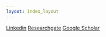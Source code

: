 ```yaml
---
layout: index_layout
---
```


[Linkedin](https://www.linkedin.com/in/marko-sprem-63247783/)
[Researchgate](https://www.researchgate.net/profile/Marko-Sprem)
[Google Scholar](https://scholar.google.hr/citations?user=M1ooVmQAAAAJ&hl=en)
